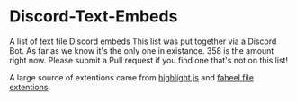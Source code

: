 # Discord-Text-Embeds
A list of text file Discord embeds
This list was put together via a Discord Bot.
As far as we know it's the only one in existance.
358 is the amount right now. Please submit a Pull request if you find one that's not on this list!

A large source of extentions came from [highlight.js](https://github.com/highlightjs/highlight.js) and [faheel file extentions](https://github.com/faheel/file-extensions).
